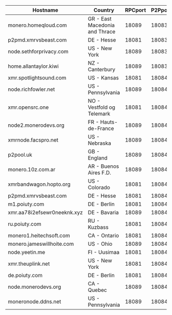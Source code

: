 Hostname | Country | RPCport | P2Pport
--- | --- | --- | ---
monero.homeqloud.com | GR - East Macedonia and Thrace | 18089 | 18083
p2pmd.xmrvsbeast.com | DE - Hesse | 18081 | 18083
node.sethforprivacy.com | US - New York | 18089 | 18083
home.allantaylor.kiwi | NZ - Canterbury | 18089 | 18083
xmr.spotlightsound.com | US - Kansas | 18081 | 18084
node.richfowler.net | US - Pennsylvania | 18089 | 18084
xmr.opensrc.one | NO - Vestfold og Telemark | 18081 | 18084
node2.monerodevs.org | FR - Hauts-de-France | 18089 | 18084
xmrnode.facspro.net | US - Nebraska | 18089 | 18084
p2pool.uk | GB - England | 18089 | 18084
monero.10z.com.ar | AR - Buenos Aires F.D. | 18089 | 18084
xmrbandwagon.hopto.org | US - Colorado | 18081 | 18084
p2pmd.xmrvsbeast.com | DE - Hesse | 18081 | 18084
m1.poiuty.com | DE - Berlin | 18081 | 18084
xmr.aa78i2efsewr0neeknk.xyz | DE - Bavaria | 18089 | 18084
ru.poiuty.com | RU - Kuzbass | 18081 | 18084
monero1.heitechsoft.com | CA - Ontario | 18081 | 18084
monero.jameswillhoite.com | US - Ohio | 18089 | 18084
node.yeetin.me | FI - Uusimaa | 18081 | 18084
xmr.theuplink.net | US - New York | 18081 | 18084
de.poiuty.com | DE - Berlin | 18081 | 18084
node.monerodevs.org | CA - Quebec | 18089 | 18084
moneronode.ddns.net | US - Pennsylvania | 18089 | 18084
